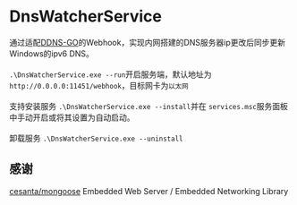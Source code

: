 # DnsWatcherService

通过适配<a href="https://github.com/jeessy2/ddns-go">DDNS-GO</a>的Webhook，实现内网搭建的DNS服务器ip更改后同步更新Windows的ipv6 DNS。
<br/><br/>
`.\DnsWatcherService.exe --run`开启服务端，默认地址为 `http://0.0.0.0:11451/webhook`，目标网卡为`以太网`
<br/><br/>
支持安装服务 `.\DnsWatcherService.exe --install`并在 `services.msc`服务面板中手动开启或将其设置为自动启动。<br/><br/>
卸载服务 `.\DnsWatcherService.exe --uninstall`


## 感谢
<a href="https://github.com/cesanta/mongoose">cesanta/mongoose</a> Embedded Web Server / Embedded Networking Library
